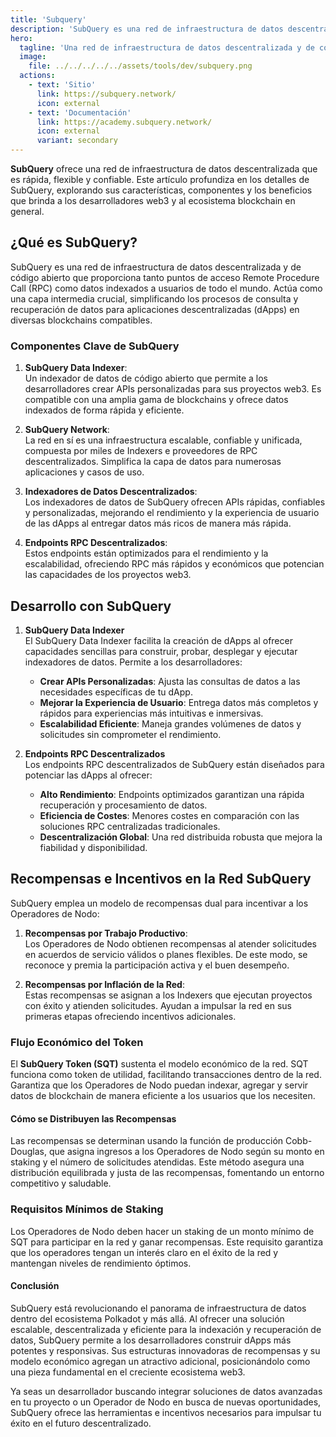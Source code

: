 ```yaml
---
title: 'Subquery'
description: 'SubQuery es una red de infraestructura de datos descentralizada y de código abierto que ofrece tanto RPC como datos indexados.'
hero:
  tagline: 'Una red de infraestructura de datos descentralizada y de código abierto'
  image: 
    file: ../../../../../assets/tools/dev/subquery.png
  actions:
    - text: 'Sitio'
      link: https://subquery.network/
      icon: external
    - text: 'Documentación'
      link: https://academy.subquery.network/
      icon: external
      variant: secondary
---
```


**SubQuery** ofrece una red de infraestructura de datos descentralizada que es rápida, flexible y confiable. Este artículo profundiza en los detalles de SubQuery, explorando sus características, componentes y los beneficios que brinda a los desarrolladores web3 y al ecosistema blockchain en general.

## ¿Qué es SubQuery?
SubQuery es una red de infraestructura de datos descentralizada y de código abierto que proporciona tanto puntos de acceso Remote Procedure Call (RPC) como datos indexados a usuarios de todo el mundo. Actúa como una capa intermedia crucial, simplificando los procesos de consulta y recuperación de datos para aplicaciones descentralizadas (dApps) en diversas blockchains compatibles.

### Componentes Clave de SubQuery
1. **SubQuery Data Indexer**:  
   Un indexador de datos de código abierto que permite a los desarrolladores crear APIs personalizadas para sus proyectos web3. Es compatible con una amplia gama de blockchains y ofrece datos indexados de forma rápida y eficiente.

2. **SubQuery Network**:  
   La red en sí es una infraestructura escalable, confiable y unificada, compuesta por miles de Indexers e proveedores de RPC descentralizados. Simplifica la capa de datos para numerosas aplicaciones y casos de uso.

3. **Indexadores de Datos Descentralizados**:  
   Los indexadores de datos de SubQuery ofrecen APIs rápidas, confiables y personalizadas, mejorando el rendimiento y la experiencia de usuario de las dApps al entregar datos más ricos de manera más rápida.

4. **Endpoints RPC Descentralizados**:  
   Estos endpoints están optimizados para el rendimiento y la escalabilidad, ofreciendo RPC más rápidos y económicos que potencian las capacidades de los proyectos web3.

## Desarrollo con SubQuery
1. **SubQuery Data Indexer**  
   El SubQuery Data Indexer facilita la creación de dApps al ofrecer capacidades sencillas para construir, probar, desplegar y ejecutar indexadores de datos. Permite a los desarrolladores:  
   - **Crear APIs Personalizadas**: Ajusta las consultas de datos a las necesidades específicas de tu dApp.  
   - **Mejorar la Experiencia de Usuario**: Entrega datos más completos y rápidos para experiencias más intuitivas e inmersivas.  
   - **Escalabilidad Eficiente**: Maneja grandes volúmenes de datos y solicitudes sin comprometer el rendimiento.

2. **Endpoints RPC Descentralizados**  
   Los endpoints RPC descentralizados de SubQuery están diseñados para potenciar las dApps al ofrecer:  
   - **Alto Rendimiento**: Endpoints optimizados garantizan una rápida recuperación y procesamiento de datos.  
   - **Eficiencia de Costes**: Menores costes en comparación con las soluciones RPC centralizadas tradicionales.  
   - **Descentralización Global**: Una red distribuida robusta que mejora la fiabilidad y disponibilidad.

## Recompensas e Incentivos en la Red SubQuery
SubQuery emplea un modelo de recompensas dual para incentivar a los Operadores de Nodo:
1. **Recompensas por Trabajo Productivo**:  
   Los Operadores de Nodo obtienen recompensas al atender solicitudes en acuerdos de servicio válidos o planes flexibles. De este modo, se reconoce y premia la participación activa y el buen desempeño.

2. **Recompensas por Inflación de la Red**:  
   Estas recompensas se asignan a los Indexers que ejecutan proyectos con éxito y atienden solicitudes. Ayudan a impulsar la red en sus primeras etapas ofreciendo incentivos adicionales.

### Flujo Económico del Token
El **SubQuery Token (SQT)** sustenta el modelo económico de la red. SQT funciona como token de utilidad, facilitando transacciones dentro de la red. Garantiza que los Operadores de Nodo puedan indexar, agregar y servir datos de blockchain de manera eficiente a los usuarios que los necesiten.

#### Cómo se Distribuyen las Recompensas
Las recompensas se determinan usando la función de producción Cobb-Douglas, que asigna ingresos a los Operadores de Nodo según su monto en staking y el número de solicitudes atendidas. Este método asegura una distribución equilibrada y justa de las recompensas, fomentando un entorno competitivo y saludable.

### Requisitos Mínimos de Staking
Los Operadores de Nodo deben hacer un staking de un monto mínimo de SQT para participar en la red y ganar recompensas. Este requisito garantiza que los operadores tengan un interés claro en el éxito de la red y mantengan niveles de rendimiento óptimos.

#### Conclusión
SubQuery está revolucionando el panorama de infraestructura de datos dentro del ecosistema Polkadot y más allá. Al ofrecer una solución escalable, descentralizada y eficiente para la indexación y recuperación de datos, SubQuery permite a los desarrolladores construir dApps más potentes y responsivas. Sus estructuras innovadoras de recompensas y su modelo económico agregan un atractivo adicional, posicionándolo como una pieza fundamental en el creciente ecosistema web3.

Ya seas un desarrollador buscando integrar soluciones de datos avanzadas en tu proyecto o un Operador de Nodo en busca de nuevas oportunidades, SubQuery ofrece las herramientas e incentivos necesarios para impulsar tu éxito en el futuro descentralizado.